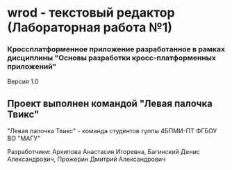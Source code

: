 # wrod - текстовый редактор (Лабораторная работа №1)
### Кроссплатформенное приложение разработанное в рамках дисциплины "Основы разработки кросс-платформенных приложений"
Версия 1.0

## Проект выполнен командой "Левая палочка Твикс"

"Левая палочка Твикс" - команда студентов гуппы 4БПМИ-ПТ ФГБОУ ВО "МАГУ"

Разработчики: Архипова Анастасия Игоревна, Багинский Денис Александрович, Прожерин Дмитрий Александрович

